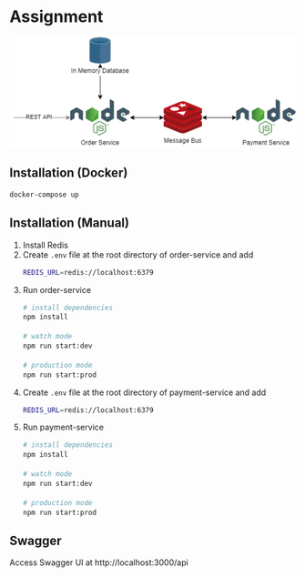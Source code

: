 # Assignment

![Architecture](architecture.png)

## Installation (Docker)
```bash
docker-compose up
```

## Installation (Manual)
1. Install Redis
1. Create `.env` file at the root directory of order-service and add
    ```bash
    REDIS_URL=redis://localhost:6379
    ```
1. Run order-service
    ```bash
    # install dependencies
    npm install
    
    # watch mode
    npm run start:dev
    
    # production mode
    npm run start:prod
    ```
1. Create `.env` file at the root directory of payment-service and add
    ```bash
    REDIS_URL=redis://localhost:6379
    ```
1. Run payment-service
    ```bash
    # install dependencies
    npm install
    
    # watch mode
    npm run start:dev
    
    # production mode
    npm run start:prod
    ```
    
## Swagger
Access Swagger UI at http://localhost:3000/api